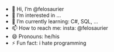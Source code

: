 - 👋 Hi, I’m @felosaurier
- 👀 I’m interested in ...
- 🌱 I’m currently learning: C#, SQL, ...
- 📫 How to reach me: insta: @felosaurier
- 😄 Pronouns: he/his
- ⚡ Fun fact: i hate programming

<!---
felosaurier/felosaurier is a ✨ special ✨ repository because its `README.md` (this file) appears on your GitHub profile.
You can click the Preview link to take a look at your changes.
--->

